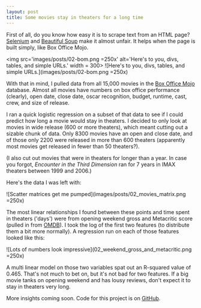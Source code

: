 ```yaml
---
layout: post
title: Some movies stay in theaters for a long time
---
```


First of all, do you know how easy it is to scrape text from an HTML page? [Selenium](http://www.seleniumhq.org/) and [Beautiful Soup](http://www.crummy.com/software/BeautifulSoup/bs4/doc/) make it almost unfair. It helps when the page is built simply, like Box Office Mojo.

<img src='images/posts/02-bom.png =250x' alt='Here's to you, divs, tables, and simple URLs.' width = 300>
![Here's to you, divs, tables, and simple URLs.](images/posts/02-bom.png =250x)

With that in mind, I pulled data from all 15,000 movies in the [Box Office Mojo](http://www.boxofficemojo.com/movies/alphabetical.htm?letter=A&p=.htm) database. Almost all movies have numbers on box office performance (clearly), open date, close date, oscar recognition, budget, runtime, cast, crew, and size of release.

I ran a quick logistic regression on a subset of that data to see if I could predict how long a movie would stay in theaters. I decided to only look at movies in wide release (600 or more theaters), which meant cutting out a sizable chunk of data. Only 8300 movies have an open and close date, and of those only 2200 were released in more than 600 theaters (apparently most movies get released in fewer than 50 theaters?).

(I also cut out movies that were in theaters for longer than a year. In case you forgot, *Encounter in the Third Dimension* ran for 7 years in IMAX theaters between 1999 and 2006.)

Here's the data I was left with:

![Scatter matrices get me pumped](images/posts/02_movies_matrix.png =250x)

The most linear relationships I found between these points and time spent in theaters ('days') were from opening weekend gross and Metacritic score (pulled in from [OMDB](http://www.omdbapi.com/)). I took the log of the first two features (to distribute them a bit more normally). A regression run on each of those features looked like this:

![Lots of numbers look impressive](02_weekend_gross_and_metacritic.png =250x)

A multi linear model on those two variables spat out an R-squared value of 0.465. That's not much to bet on, but it's not bad for two features. If a big movie tanks on opening weekend and has lousy reviews, don't expect it to stay in theaters very long.

More insights coming soon. Code for this project is on [GitHub](http://www.github.com/yawitzd).
